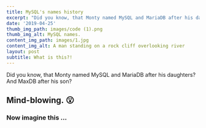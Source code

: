 ```yaml
---
title: MySQL's names history
excerpt: "Did you know, that Monty named MySQL and MariaDB after his daughters? And MaxDB after his son? Mind blowing.\_\U0001F62E"
date: '2019-04-25'
thumb_img_path: images/code (1).png
thumb_img_alt: MySQL names.
content_img_path: images/1.jpg
content_img_alt: A man standing on a rock cliff overlooking river
layout: post
subtitle: What is this?!
---
```

Did you know, that Monty named MySQL and MariaDB after his daughters? And MaxDB after his son? 

## Mind-blowing. 😮

### Now imagine this …
